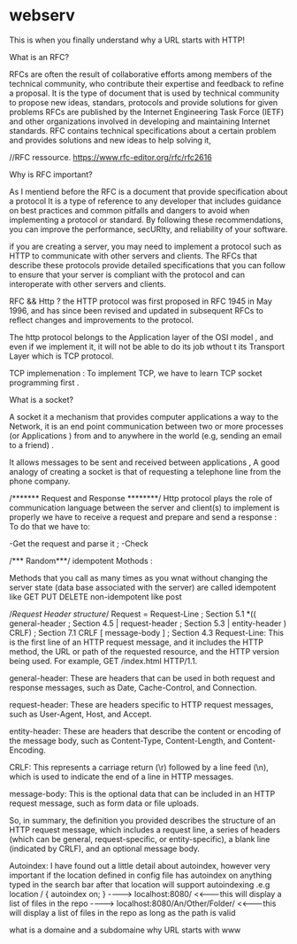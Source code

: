 # webserv
This is when you finally understand why a URL starts with HTTP!


What is an RFC?

RFCs are often the result of collaborative efforts among members of the technical community, who contribute their expertise and feedback to refine a proposal. It is the type of document that is used by technical community to propose new ideas, standars, protocols and provide solutions for given problems RFCs are published by the Internet Engineering Task Force (IETF) and other organizations involved in developing and maintaining Internet standards.
RFC contains technical specifications about a certain problem and provides solutions and new ideas to help solving it, 

//RFC ressource. https://www.rfc-editor.org/rfc/rfc2616

Why is RFC important?

As I mentiend before the RFC is a document that provide specification about a protocol It is a type of reference to any developer that includes guidance on best practices and common pitfalls and dangers to avoid when implementing a protocol or standard. By following these recommendations, you can improve the performance, secURIty, and reliability of your software.

if you are creating a server, you may need to implement a protocol such as HTTP to communicate with other servers and clients. The RFCs that describe these protocols provide detailed  specifications that you can follow to ensure that your server is compliant with the protocol and can interoperate with other servers and clients.

RFC && Http ?
the HTTP protocol was first proposed in RFC 1945 in May 1996, and has since been revised and updated in subsequent RFCs to reflect changes and improvements to the protocol.


The http protocol belongs to the Application layer of the OSI model , and even if we implement it, it will not be able to do its job wthout t its  Transport Layer  which is TCP protocol.

TCP implemenation :
To implement TCP, we have to learn TCP socket programming first .

What is a socket?

A socket it a mechanism that provides computer applications a way to the Network, it is an end point communication between two or more  processes (or Applications  ) from and to anywhere in the world (e.g, sending an email to a friend) .

It allows messages to be sent and received between applications ,  A good  analogy of creating a socket is that of requesting a telephone line from the phone company.



/******* Request and Response ********/
Http protocol plays the role of communication language between the server and client(s) to implement is properly we have to receive a request and prepare and send a response :
To do that we have to:

-Get the request and parse it ;
-Check 





/*** Random***/
idempotent Mothods :

Methods that you call as many times as you wnat without changing the server state (data base associated with the server) are called idempotent like GET PUT DELETE
non-idempotent like post 



/*Request Header structure*/
Request       = Request-Line              ; Section 5.1
                        *(( general-header        ; Section 4.5
                         | request-header         ; Section 5.3
                         | entity-header ) CRLF)  ; Section 7.1
                        CRLF
                        [ message-body ]          ; Section 4.3
Request-Line: This is the first line of an HTTP request message, and it includes the HTTP method, the URL or path of the requested resource, and the HTTP version being used. For example, GET /index.html HTTP/1.1.

general-header: These are headers that can be used in both request and response messages, such as Date, Cache-Control, and Connection.

request-header: These are headers specific to HTTP request messages, such as User-Agent, Host, and Accept.

entity-header: These are headers that describe the content or encoding of the message body, such as Content-Type, Content-Length, and Content-Encoding.

CRLF: This represents a carriage return (\r) followed by a line feed (\n), which is used to indicate the end of a line in HTTP messages.

message-body: This is the optional data that can be included in an HTTP request message, such as form data or file uploads.

So, in summary, the definition you provided describes the structure of an HTTP request message, which includes a request line, a series of headers (which can be general, request-specific, or entity-specific), a blank line (indicated by CRLF), and an optional message body.





Autoindex:
I have found out a little detail about autoindex, however very important if the location defined in config file 
has autoindex on anything typed in the search bar after that location will support autoindexing .e.g
location /
{
    autoindex on;
}
----> localhost:8080/  <<---this will display a list of files in the repo
----> localhost:8080/An/Other/Folder/  <<---this will display a list of files in the repo as long as the path is valid 



what is  a domaine and a subdomaine 
why URL starts with www
